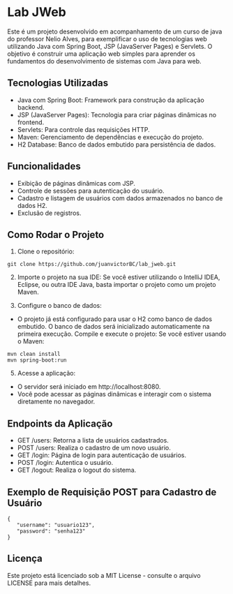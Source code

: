# Lab JWeb
Este é um  projeto desenvolvido em acompanhamento de um curso de java do professor Nelio Alves, para exemplificar o uso de tecnologias web utilizando Java com Spring Boot, JSP (JavaServer Pages) e Servlets. O objetivo é construir uma aplicação web simples para aprender os fundamentos do desenvolvimento de sistemas com Java para web.

## Tecnologias Utilizadas
- Java com Spring Boot: Framework para construção da aplicação backend.
- JSP (JavaServer Pages): Tecnologia para criar páginas dinâmicas no frontend.
- Servlets: Para controle das requisições HTTP.
- Maven: Gerenciamento de dependências e execução do projeto.
- H2 Database: Banco de dados embutido para persistência de dados.
 
## Funcionalidades

- Exibição de páginas dinâmicas com JSP.
- Controle de sessões para autenticação do usuário.
- Cadastro e listagem de usuários com dados armazenados no banco de dados H2.
- Exclusão de registros.

  
## Como Rodar o Projeto

1. Clone o repositório:

```
git clone https://github.com/juanvictorBC/lab_jweb.git
```
2. Importe o projeto na sua IDE: Se você estiver utilizando o IntelliJ IDEA, Eclipse, ou outra IDE Java, basta importar o projeto como um projeto Maven.

3. Configure o banco de dados:
- O projeto já está configurado para usar o H2 como banco de dados embutido. O banco de dados será inicializado automaticamente na primeira execução.
Compile e execute o projeto: Se você estiver usando o Maven:
```
mvn clean install
mvn spring-boot:run
```
5. Acesse a aplicação:

- O servidor será iniciado em http://localhost:8080.
- Você pode acessar as páginas dinâmicas e interagir com o sistema diretamente no navegador.

## Endpoints da Aplicação

- GET /users: Retorna a lista de usuários cadastrados.
- POST /users: Realiza o cadastro de um novo usuário.
- GET /login: Página de login para autenticação de usuários.
- POST /login: Autentica o usuário.
- GET /logout: Realiza o logout do sistema.
  
## Exemplo de Requisição POST para Cadastro de Usuário
```
{
   "username": "usuario123",
   "password": "senha123"
}
```
## Licença
Este projeto está licenciado sob a MIT License - consulte o arquivo LICENSE para mais detalhes.
